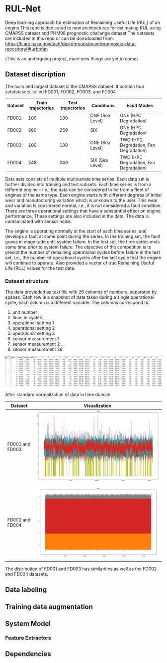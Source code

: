 # RUL-Net
Deep learning approach for estimation of Remaining Useful Life (RUL) of an engine
This repo is dedicated to new architectures for estimating RUL using CMAPSS dataset and PHM08 prognostic challenge dataset
The datasets are included in this repo or can be donwloaded from: https://ti.arc.nasa.gov/tech/dash/groups/pcoe/prognostic-data-repository/#turbofan 

(This is an undergoing project, more new things are yet to come)

## Dataset discription
The main and largest dataset is the CMAPSS dataset. It contain four subdatasets called FD001, FD002, FD003, and FD004

| Dataset | Train trajectories | Test trajectories | Conditions | Fault Modes |
| ------- | ------------------ | ----------------- | ---------- | ----------- |
| FD001 | 100 | 100 | ONE (Sea Level) | ONE (HPC Degradation) |
| FD002 | 260 | 259 | SIX | ONE (HPC Degradation) |
| FD003 | 100 | 100 | ONE (Sea Level) | TWO (HPC Degradation, Fan Degradation) |
| FD004 | 248 | 249 | SIX (Sea Level) | TWO (HPC Degradation, Fan Degradation) |

Data sets consists of multiple multivariate time series. Each data set is further divided into training and test subsets. Each time series is from a different engine – i.e., the data can be considered to be from a fleet of engines of the same type. Each engine starts with different degrees of initial wear and manufacturing variation which is unknown to the user. This wear and variation is considered normal, i.e., it is not considered a fault condition. There are three operational settings that have a substantial effect on engine performance. These settings are also included in the data. The data is contaminated with sensor noise.

The engine is operating normally at the start of each time series, and develops a fault at some point during the series. In the training set, the fault grows in magnitude until system failure. In the test set, the time series ends some time prior to system failure. The objective of the competition is to predict the number of remaining operational cycles before failure in the test set, i.e., the number of operational cycles after the last cycle that the engine will continue to operate. Also provided a vector of true Remaining Useful Life (RUL) values for the test data.

### Dataset structure 

The data provieded as text file with 26 columns of numbers, separated by spaces. Each row is a snapshot of data taken during a single operational cycle, each column is a different variable. The columns correspond to:
1)	unit number
2)	time, in cycles
3)	operational setting 1
4)	operational setting 2
5)	operational setting 3
6)	sensor measurement  1
7)	sensor measurement  2
...
26)	sensor measurement  26

![Screenshot](screenshots/CMAPSSData_snapshot.PNG)

After standard normalization of data in time domain 

| Dataset | Visualization |
| ------- | --------------|
| FD001 and FD003| ![Screenshot](screenshots/training_data_plot0103.PNG) |
| FD002 and FD004| ![Screenshot](screenshots/training_data_plot0204.PNG) |

The distribution of FD001 and FD003 has similarities as well as the FD002 and FD004 datasets.
## Data labeling
## Training data augmentation
## System Model
### Feature Extractors
## Dependencies 

